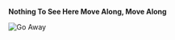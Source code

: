 **Nothing To See Here Move Along, Move Along**  
  
![Go Away](https://media.giphy.com/media/jFOfst9YpIARG/giphy.gif)

